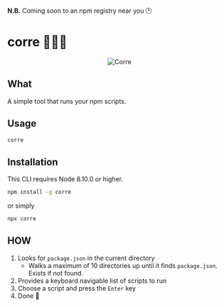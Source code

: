 **N.B.** Coming soon to an npm registry near you 🕐

# corre 🏃🏾‍♂️

<p align="center">
  <img alt="Corre" src="https://i.giphy.com/media/l2Sqc3POpzkj5r8SQ/giphy.webp" />
</p>

## What

A simple tool that runs your npm scripts.

## Usage

```bash
corre
```

## Installation

This CLI requires Node 8.10.0 or higher.

```bash
npm install -g corre
```

or simply

```bash
npx corre
```

## HOW

1. Looks for `package.json` in the current directory
    - Walks a maximum of 10 directories up until it finds `package.json`. Exists if not found.
2. Provides a keyboard navigable list of scripts to run
3. Choose a script and press the `Enter` key
4. Done 🎉

